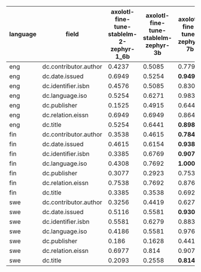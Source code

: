 | language   | field                 |   axolotl-fine-tune-stablelm-2-zephyr-1_6b |   axolotl-fine-tune-stablelm-zephyr-3b | axolotl-fine-tune-zephyr-7b   |   baseline-null | ludwig-fine-tune-zephyr-7b   | meteor     | openai-gpt3-api-ft   | openai-gpt3-api-prompting   |
|------------|-----------------------|--------------------------------------------|----------------------------------------|-------------------------------|-----------------|------------------------------|------------|----------------------|-----------------------------|
| eng        | dc.contributor.author |                                     0.4237 |                                 0.5085 | 0.7797                        |          0.0508 | **0.7966**                   | 0.5763     | **0.7966**           | 0.7458                      |
| eng        | dc.date.issued        |                                     0.6949 |                                 0.5254 | **0.9492**                    |          0      | 0.9322                       | 0.7119     | 0.8475               | 0.6102                      |
| eng        | dc.identifier.isbn    |                                     0.4576 |                                 0.5085 | 0.8305                        |          0.4746 | **0.8814**                   | 0.7966     | 0.4576               | 0.5085                      |
| eng        | dc.language.iso       |                                     0.5254 |                                 0.6271 | 0.9831                        |          0      | 0.9831                       | **1.0000** | 0.8983               | 0.4576                      |
| eng        | dc.publisher          |                                     0.1525 |                                 0.4915 | 0.6441                        |          0.0169 | **0.6780**                   | 0.0508     | 0.5763               | 0.4576                      |
| eng        | dc.relation.eissn     |                                     0.6949 |                                 0.6949 | 0.8644                        |          0.7288 | **0.9153**                   | 0.8475     | 0.8983               | 0.8305                      |
| eng        | dc.title              |                                     0.5254 |                                 0.6441 | **0.8983**                    |          0      | 0.8644                       | 0.5763     | 0.8136               | 0.7288                      |
| fin        | dc.contributor.author |                                     0.3538 |                                 0.4615 | **0.7846**                    |          0.2    | 0.7692                       | 0.7077     | 0.7231               | 0.6615                      |
| fin        | dc.date.issued        |                                     0.4615 |                                 0.6154 | **0.9385**                    |          0      | **0.9385**                   | 0.7846     | 0.9077               | 0.6769                      |
| fin        | dc.identifier.isbn    |                                     0.3385 |                                 0.6769 | **0.9077**                    |          0.6308 | 0.8769                       | 0.7538     | 0.5692               | 0.7077                      |
| fin        | dc.language.iso       |                                     0.4308 |                                 0.7692 | **1.0000**                    |          0      | 0.9846                       | 0.9538     | 0.9538               | 0.7538                      |
| fin        | dc.publisher          |                                     0.3077 |                                 0.2923 | 0.7538                        |          0.0308 | **0.7692**                   | 0.2000     | 0.7077               | 0.5846                      |
| fin        | dc.relation.eissn     |                                     0.7538 |                                 0.7692 | 0.8769                        |          0.7846 | 0.8923                       | 0.8308     | 0.9385               | **0.9538**                  |
| fin        | dc.title              |                                     0.3385 |                                 0.3538 | 0.6923                        |          0      | **0.7077**                   | 0.4000     | 0.6154               | 0.6154                      |
| swe        | dc.contributor.author |                                     0.3256 |                                 0.4419 | 0.6279                        |          0.2791 | **0.8140**                   | 0.6744     | 0.7674               | 0.7442                      |
| swe        | dc.date.issued        |                                     0.5116 |                                 0.5581 | **0.9302**                    |          0      | **0.9302**                   | 0.6744     | 0.9070               | 0.4419                      |
| swe        | dc.identifier.isbn    |                                     0.5581 |                                 0.6279 | 0.8837                        |          0.6744 | **0.9070**                   | **0.9070** | 0.6512               | 0.6744                      |
| swe        | dc.language.iso       |                                     0.4186 |                                 0.5581 | 0.9767                        |          0      | 0.9302                       | **1.0000** | **1.0000**           | 0.5349                      |
| swe        | dc.publisher          |                                     0.186  |                                 0.1628 | 0.4419                        |          0.1628 | 0.4884                       | 0.1628     | **0.5814**           | 0.3488                      |
| swe        | dc.relation.eissn     |                                     0.6977 |                                 0.814  | 0.9070                        |          0.814  | 0.8837                       | **0.9302** | 0.8372               | 0.8372                      |
| swe        | dc.title              |                                     0.2093 |                                 0.2558 | **0.8140**                    |          0      | 0.7674                       | 0.3023     | 0.6977               | 0.5814                      |
